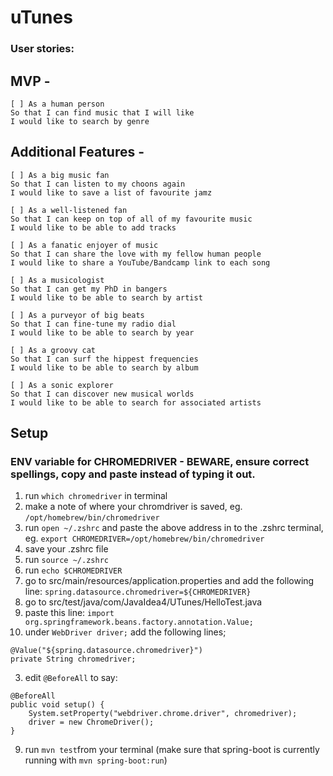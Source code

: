 # uTunes

### User stories:

## MVP - 

```
[ ] As a human person
So that I can find music that I will like
I would like to search by genre
```

## Additional Features -

```
[ ] As a big music fan
So that I can listen to my choons again
I would like to save a list of favourite jamz
```

```
[ ] As a well-listened fan
So that I can keep on top of all of my favourite music
I would like to be able to add tracks
```

```
[ ] As a fanatic enjoyer of music
So that I can share the love with my fellow human people
I would like to share a YouTube/Bandcamp link to each song
```

```
[ ] As a musicologist
So that I can get my PhD in bangers
I would like to be able to search by artist
```

```
[ ] As a purveyor of big beats
So that I can fine-tune my radio dial
I would like to be able to search by year
```

```
[ ] As a groovy cat
So that I can surf the hippest frequencies
I would like to be able to search by album
```

```
[ ] As a sonic explorer
So that I can discover new musical worlds
I would like to be able to search for associated artists
```

## Setup

### ENV variable for CHROMEDRIVER - BEWARE, ensure correct spellings, copy and paste instead of typing it out.
1. run `which chromedriver` in terminal
2. make a note of where your chromdriver is saved, eg. `/opt/homebrew/bin/chromedriver`
3. run `open ~/.zshrc` and paste the above address in to the .zshrc terminal, eg. `export CHROMEDRIVER=/opt/homebrew/bin/chromedriver`
4. save your .zshrc file
5. run `source ~/.zshrc`
6. run `echo $CHROMEDRIVER`
7. go to src/main/resources/application.properties and add the following line: `spring.datasource.chromedriver=${CHROMEDRIVER}`
8. go to src/test/java/com/JavaIdea4/UTunes/HelloTest.java
  1. paste this line: `import org.springframework.beans.factory.annotation.Value;`
  2. under `WebDriver driver;` add the following lines;
```
@Value("${spring.datasource.chromedriver}")
private String chromedriver;
```
  3. edit `@BeforeAll` to say:
```
@BeforeAll
public void setup() {
    System.setProperty("webdriver.chrome.driver", chromedriver);
    driver = new ChromeDriver();
}
```
9. run `mvn test`from your terminal (make sure that spring-boot is currently running with `mvn spring-boot:run`)
